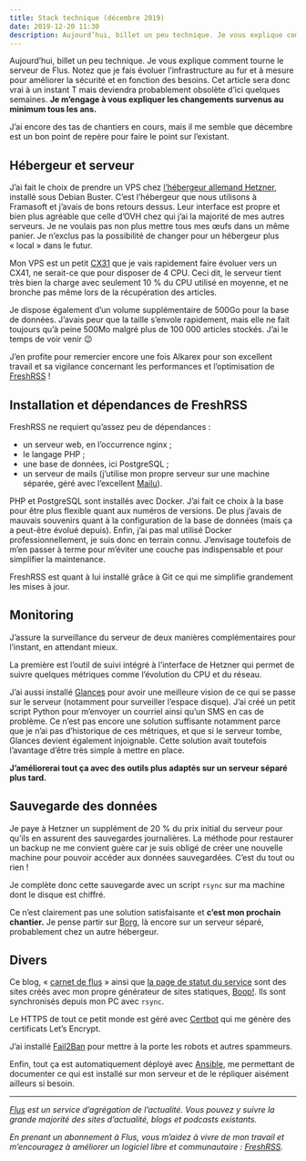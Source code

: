 ```yaml
---
title: Stack technique (décembre 2019)
date: 2019-12-20 11:30
description: Aujourd’hui, billet un peu technique. Je vous explique comment tourne le serveur de Flus. Notez que je fais évoluer l’infrastructure au fur et à mesure pour améliorer la sécurité et en fonction des besoins. Cet article sera donc vrai à un instant T mais deviendra probablement obsolète d’ici quelques semaines. Je m’engage à vous expliquer les changements survenus au minimum tous les ans.
---
```


Aujourd’hui, billet un peu technique. Je vous explique comment tourne le
serveur de Flus. Notez que je fais évoluer l’infrastructure au fur et à mesure
pour améliorer la sécurité et en fonction des besoins. Cet article sera donc
vrai à un instant T mais deviendra probablement obsolète d’ici quelques
semaines. **Je m’engage à vous expliquer les changements survenus au minimum
tous les ans.**

J’ai encore des tas de chantiers en cours, mais il me semble que décembre est
un bon point de repère pour faire le point sur l’existant.

## Hébergeur et serveur

J’ai fait le choix de prendre un <abbr>VPS</abbr> chez [l’hébergeur allemand
Hetzner](https://www.hetzner.com/), installé sous Debian Buster. C’est
l’hébergeur que nous utilisons à Framasoft et j’avais de bons retours dessus.
Leur interface est propre et bien plus agréable que celle d’OVH chez qui j’ai
la majorité de mes autres serveurs. Je ne voulais pas non plus mettre tous mes
œufs dans un même panier. Je n’exclus pas la possibilité de changer pour un
hébergeur plus « local » dans le futur.

Mon <abbr>VPS</abbr> est un petit [CX31](https://www.hetzner.com/cloud#pricing)
que je vais rapidement faire évoluer vers un CX41, ne serait-ce que pour
disposer de 4 <abbr>CPU</abbr>. Ceci dit, le serveur tient très bien la charge
avec seulement 10 % du <abbr>CPU</abbr> utilisé en moyenne, et ne bronche pas
même lors de la récupération des articles.

Je dispose également d’un volume supplémentaire de 500Go pour la base de
données. J’avais peur que la taille s’envole rapidement, mais elle ne fait
toujours qu’à peine 500Mo malgré plus de 100 000 articles stockés. J’ai le
temps de voir venir 😉

J’en profite pour remercier encore une fois Alkarex pour son excellent travail
et sa vigilance concernant les performances et l’optimisation de
[FreshRSS](https://freshrss.org) !

## Installation et dépendances de FreshRSS

FreshRSS ne requiert qu’assez peu de dépendances :

- un serveur web, en l’occurrence nginx ;
- le langage PHP ;
- une base de données, ici PostgreSQL ;
- un serveur de mails (j’utilise mon propre serveur sur une machine séparée,
  géré avec l’excellent [Mailu](https://mailu.io/)).

PHP et PostgreSQL sont installés avec Docker. J’ai fait ce choix à la base pour
être plus flexible quant aux numéros de versions. De plus j’avais de mauvais
souvenirs quant à la configuration de la base de données (mais ça a peut-être
évolué depuis). Enfin, j’ai pas mal utilisé Docker professionnellement, je suis
donc en terrain connu. J’envisage toutefois de m’en passer à terme pour
m’éviter une couche pas indispensable et pour simplifier la maintenance.

FreshRSS est quant à lui installé grâce à Git ce qui me simplifie grandement
les mises à jour.

## Monitoring

J’assure la surveillance du serveur de deux manières complémentaires pour
l’instant, en attendant mieux.

La première est l’outil de suivi intégré à l’interface de Hetzner qui permet de
suivre quelques métriques comme l’évolution du <abbr>CPU</abbr> et du réseau.

J’ai aussi installé [Glances](https://nicolargo.github.io/glances/) pour
avoir une meilleure vision de ce qui se passe sur le serveur (notamment pour
surveiller l’espace disque). J’ai créé un petit script Python pour m’envoyer un
courriel ainsi qu’un <abbr>SMS</abbr> en cas de problème. Ce n’est pas encore
une solution suffisante notamment parce que je n’ai pas d’historique de ces
métriques, et que si le serveur tombe, Glances devient également injoignable.
Cette solution avait toutefois l’avantage d’être très simple à mettre en place.

**J’améliorerai tout ça avec des outils plus adaptés sur un serveur séparé plus
tard.**

## Sauvegarde des données

Je paye à Hetzner un supplément de 20 % du prix initial du serveur pour qu’ils
en assurent des sauvegardes journalières. La méthode pour restaurer un backup
ne me convient guère car je suis obligé de créer une nouvelle machine pour
pouvoir accéder aux données sauvegardées. C’est du tout ou rien !

Je complète donc cette sauvegarde avec un script `rsync` sur ma machine dont le
disque est chiffré.

Ce n’est clairement pas une solution satisfaisante et **c’est mon prochain
chantier.** Je pense partir sur [Borg](https://www.borgbackup.org/), là encore
sur un serveur séparé, probablement chez un autre hébergeur.

## Divers

Ce blog, « [carnet de flus](https://flus.io/carnet) » ainsi que [la page de
statut du service](https://status.flus.io) sont des sites créés avec
mon propre générateur de sites statiques, [Boop!](https://framagit.org/marien.fressinaud/boop).
Ils sont synchronisés depuis mon PC avec `rsync`.

Le <abbr>HTTPS</abbr> de tout ce petit monde est géré avec [Certbot](https://certbot.eff.org/)
qui me génère des certificats Let’s Encrypt.

J’ai installé [Fail2Ban](https://github.com/fail2ban/fail2ban) pour mettre à la
porte les robots et autres spammeurs.

Enfin, tout ça est automatiquement déployé avec [Ansible](https://www.ansible.com/),
me permettant de documenter ce qui est installé sur mon serveur et de le
répliquer aisément ailleurs si besoin.

---

_[Flus](https://flus.io) est un service d’agrégation de l’actualité. Vous pouvez
y suivre la grande majorité des sites d’actualité, blogs et podcasts
existants._

_En prenant un abonnement à Flus, vous m’aidez à vivre de mon travail et
m’encouragez à améliorer un logiciel libre et communautaire : [FreshRSS](https://freshrss.org)._
